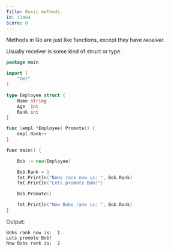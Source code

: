 ```yaml
---
Title: Basic methods
Id: 13464
Score: 0
---
```

Methods in Go are just like functions, except they have *receiver*.

Usually receiver is some kind of struct or type.

```go
package main

import (
    "fmt"
)

type Employee struct {
    Name string
    Age  int
    Rank int
}

func (empl *Employee) Promote() {
    empl.Rank++
}

func main() {

    Bob := new(Employee)

    Bob.Rank = 1
    fmt.Println("Bobs rank now is: ", Bob.Rank)
    fmt.Println("Lets promote Bob!")

    Bob.Promote()

    fmt.Println("Now Bobs rank is: ", Bob.Rank)
}
```

Output:

```text
Bobs rank now is:  1
Lets promote Bob!
Now Bobs rank is:  2
```
